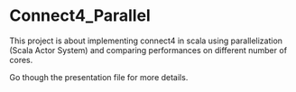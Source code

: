 # Connect4_Parallel
This project is about implementing connect4 in scala using parallelization (Scala Actor System) and comparing performances on different number of cores.

Go though the presentation file for more details.
